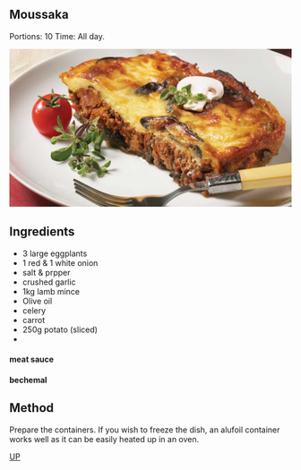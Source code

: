 ## Moussaka

Portions: 10
Time: All day.

![Featured Image](images/moussaka.jpg "Featured Image")

## Ingredients

- 3 large eggplants
- 1 red & 1 white onion
- salt & prpper
- crushed garlic
- 1kg lamb mince
- Olive oil
- celery
- carrot
- 250g potato (sliced)
-

#### meat sauce

#### bechemal

## Method

Prepare the containers. If you wish to freeze the dish, an alufoil container works well as it can be easily heated up in an oven.

[UP](../)

